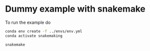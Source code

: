 # Dummy example with snakemake

To run the example do

```sh
conda env create -f ../envs/env.yml
conda activate snakemaking

snakemake
```
